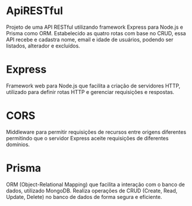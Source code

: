 ﻿# ApiRESTful

Projeto de uma API RESTful utilizando framework Express para Node.js e Prisma como ORM.
Estabelecido as quatro rotas com base no CRUD, essa API recebe e cadastra nome, email e idade de usuários, podendo ser listados, alterador e excluídos.


# Express
Framework web para Node.js que facilita a criação de servidores HTTP, utilizado para definir rotas HTTP e gerenciar requisições e respostas.


# CORS

Middleware para permitir requisições de recursos entre origens diferentes permitindo que o servidor Express aceite requisições de diferentes domínios.


# Prisma

ORM (Object-Relational Mapping) que facilita a interação com o banco de dados, utilizado MongoDB. Realiza operações de CRUD (Create, Read, Update, Delete) no banco de dados de forma segura e eficiente.
